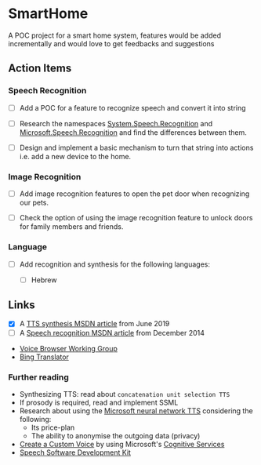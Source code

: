 # SmartHome
A POC project for a smart home system, features would be added incrementally and would love to get feedbacks and suggestions


## Action Items


### Speech Recognition

- [ ] Add a POC for a feature to recognize speech and convert it into string
- [ ] Research the namespaces [System.Speech.Recognition](https://docs.microsoft.com/en-us/dotnet/api/system.speech.recognition?view=netframework-4.8) and
[Microsoft.Speech.Recognition](https://docs.microsoft.com/en-us/previous-versions/office/developer/speech-technologies/dd167476(v=office.14)) and find the differences between them.
- [ ] Design and implement a basic mechanism to turn that string into actions  
i.e. add a new device to the home.  


### Image Recognition

- [ ] Add image recognition features to open the pet door when recognizing our pets.
- [ ] Check the option of using the image recognition feature to unlock doors for family members and friends.


### Language

- [ ] Add recognition and synthesis for the following languages:
	 - [ ] Hebrew  


## Links

- [x] A [TTS synthesis MSDN article](https://docs.microsoft.com/en-us/archive/msdn-magazine/2019/june/speech-text-to-speech-synthesis-in-net) from June 2019
- [ ] A [Speech recognition MSDN article](https://docs.microsoft.com/en-us/archive/msdn-magazine/2014/december/voice-recognition-speech-recognition-with-net-desktop-applications#adding-speech-to-a-console-application) from December 2014
- [Voice Browser Working Group](w3.org/TR/speech-synthesis)
- [Bing Translator](bing.com/translator)


### Further reading

- Synthesizing TTS: read about `concatenation unit selection TTS`
- If prosody is required, read and implement SSML
- Research about using the [Microsoft neural network TTS](https://azure.microsoft.com/en-us/blog/microsoft-previews-neural-network-text-to-speech/) considering the following:
	 - Its price-plan
	 - The ability to anonymise the outgoing data (privacy)
- [Create a Custom Voice](http://bit.ly/2VE8th4) by using Microsoft's [Cognitive Services](http://bit.ly/2XWorku)
- [Speech Software Development Kit](bit.ly/2DDTh9I)